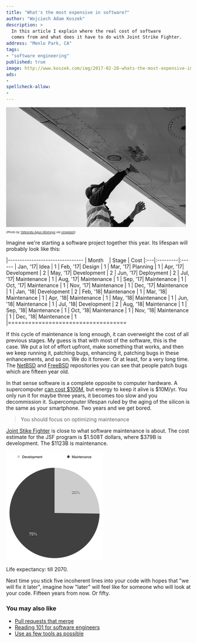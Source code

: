```yaml
---
title: "What's the most expensive in software?"
author: "Wojciech Adam Koszek"
description: >
  In this article I explain where the real cost of software
  comes from and what does it have to do with Joint Strike Fighter.
address: "Menlo Park, CA"
tags:
- "software engineering"
published: true
image: http://www.koszek.com/img/2017-02-28-whats-the-most-expensive-in-software/pandu-agus-wismoyo-196366_10p.jpg
ads:
-
spellcheck-allow:
-
---
```


![alt_text_0](/img/2017-02-28-whats-the-most-expensive-in-software/pandu-agus-wismoyo-196366_10p.jpg "worker")
<br>
<small><small><small>
*(Photo by [Yatesndu Agus Wismoyo](https://unsplash.com/@kangterbang) via [Unsplash](https://www.unsplash.com))*
</small></small></small>

Imagine we're starting a software project together this year.
Its lifespan will probably look like this:

|--------------------------------
| Month&nbsp;&nbsp;&nbsp; | Stage | Cost
|:---|:---------|:------
| Jan, '17| Idea | 1
| Feb, '17| Design | 1
| Mar, '17| Planning | 1
| Apr, '17| Development | 2
| May, '17| Development | 2
| Jun, '17| Deployment | 2
| Jul, '17| Maintenance | 1
| Aug, '17| Maintenance | 1
| Sep, '17| Maintenance | 1
| Oct, '17| Maintenance | 1
| Nov, '17| Maintenance | 1
| Dec, '17| Maintenance | 1
| Jan, '18| Development | 2
| Feb, '18| Maintenance | 1
| Mar, '18| Maintenance | 1
| Apr, '18| Maintenance | 1
| May, '18| Maintenance | 1
| Jun, '18| Maintenance | 1
| Jul, '18| Development | 2
| Aug, '18| Maintenance | 1
| Sep, '18| Maintenance | 1
| Oct, '18| Maintenance | 1
| Nov, '18| Maintenance | 1
| Dec, '18| Maintenance | 1
|===================================

If this cycle of maintenance is long enough, it can overweight the cost of
all previous stages. My guess is that with most of the software, this is the
case. We put a lot of effort upfront, make something that works, and then we
keep running it, patching bugs, enhancing it, patching bugs in these
enhancements, and so on. We do it forever. Or at least, for a very long time.
The [NetBSD](http://www.netbsd.org) and [FreeBSD](http://www.freebsd.org)
repositories you can see that people patch bugs which are fifteen year old.



In that sense software is a complete opposite to computer hardware. 
A supercomputer [can cost $100M](http://techland.time.com/2012/06/19/what-exactly-is-a-supercomputer/),
but energy to keep it alive is $10M/yr. You only run it for maybe three years, it becomes too slow and you
decommission it. Supercomputer lifespan ruled by the aging of the silicon is
the same as your smartphone. Two years and we get bored.

> You should focus on optimizing maintenance

[Joint Stike Fighter](https://en.wikipedia.org/wiki/Lockheed_Martin_F-35_Lightning_II)
is close to what software maintenance is about.
The cost estimate for the JSF program is $1.508T dollars, where $379B is development. The
$1123B is maintenance.

![alt_text_5](/img/2017-02-28-whats-the-most-expensive-in-software/sw_main_75p.jpg "Image_text_5")

Life expectancy: till 2070.

Next time you stick five incoherent lines into your code with hopes that "we
will fix it later", imagine how "later" will feel like for someone who will
look at your code. Fifteen years from now. Or fifty.

### You may also like

* [Pull requests that merge](https://www.koszek.com/blog/2017/02/18/making-pull-requests-that-merge/)
* [Reading 101 for software engineers](https://www.koszek.com/blog/2017/01/17/reading-for-software-engineers/)
* [Use as few tools as possible](https://www.koszek.com/blog/2016/05/16/use-as-few-tools-as-possible/)
